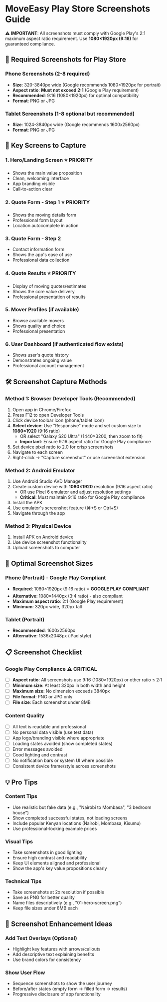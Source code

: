# MoveEasy Play Store Screenshots Guide

⚠️ **IMPORTANT**: All screenshots must comply with Google Play's 2:1 maximum aspect ratio requirement. Use **1080×1920px (9:16)** for guaranteed compliance.

## 📱 Required Screenshots for Play Store

### Phone Screenshots (2-8 required)
- **Size**: 320-3840px wide (Google recommends 1080×1920px for portrait)
- **Aspect ratio**: **Must not exceed 2:1** (Google Play requirement)
- **Recommended**: 9:16 (1080×1920px) for optimal compatibility
- **Format**: PNG or JPG

### Tablet Screenshots (1-8 optional but recommended)
- **Size**: 1024-3840px wide (Google recommends 1600x2560px)
- **Format**: PNG or JPG

## 🎯 Key Screens to Capture

### 1. **Hero/Landing Screen** ⭐ PRIORITY
- Shows the main value proposition
- Clean, welcoming interface
- App branding visible
- Call-to-action clear

### 2. **Quote Form - Step 1** ⭐ PRIORITY  
- Shows the moving details form
- Professional form layout
- Location autocomplete in action

### 3. **Quote Form - Step 2**
- Contact information form
- Shows the app's ease of use
- Professional data collection

### 4. **Quote Results** ⭐ PRIORITY
- Display of moving quotes/estimates
- Shows the core value delivery
- Professional presentation of results

### 5. **Mover Profiles** (if available)
- Browse available movers
- Shows quality and choice
- Professional presentation

### 6. **User Dashboard** (if authenticated flow exists)
- Shows user's quote history
- Demonstrates ongoing value
- Professional account management

## 🛠️ Screenshot Capture Methods

### Method 1: Browser Developer Tools (Recommended)
1. Open app in Chrome/Firefox
2. Press F12 to open Developer Tools
3. Click device toolbar icon (phone/tablet icon)
4. **Select device**: Use "Responsive" mode and set custom size to **1080×1920** (9:16 ratio)
   - OR select "Galaxy S20 Ultra" (1440×3200, then zoom to fit)
   - **Important**: Ensure 9:16 aspect ratio for Google Play compliance
5. Set device pixel ratio to 2.0 for crisp screenshots
6. Navigate to each screen
7. Right-click → "Capture screenshot" or use screenshot extension

### Method 2: Android Emulator
1. Use Android Studio AVD Manager
2. Create custom device with **1080×1920** resolution (9:16 aspect ratio)
   - OR use Pixel 6 emulator and adjust resolution settings
   - **Critical**: Must maintain 9:16 ratio for Google Play compliance
3. Install the APK
4. Use emulator's screenshot feature (⌘+S or Ctrl+S)
5. Navigate through the app

### Method 3: Physical Device
1. Install APK on Android device
2. Use device screenshot functionality
3. Upload screenshots to computer

## 📐 Optimal Screenshot Sizes

### Phone (Portrait) - Google Play Compliant
- **Required**: 1080×1920px (9:16 ratio) ⭐ **GOOGLE PLAY COMPLIANT**
- **Alternative**: 1080×1440px (3:4 ratio) - also compliant
- **Maximum aspect ratio**: 2:1 (Google Play requirement)
- **Minimum**: 320px wide, 320px tall

### Tablet (Portrait)  
- **Recommended**: 1600x2560px
- **Alternative**: 1536x2048px (iPad style)

## 📋 Screenshot Checklist

### Google Play Compliance ⚠️ CRITICAL
- [ ] **Aspect ratio**: All screenshots use 9:16 (1080×1920px) or other ratio ≤ 2:1
- [ ] **Minimum size**: At least 320px in both width and height
- [ ] **Maximum size**: No dimension exceeds 3840px
- [ ] **File format**: PNG or JPG only
- [ ] **File size**: Each screenshot under 8MB

### Content Quality
- [ ] All text is readable and professional
- [ ] No personal data visible (use test data)
- [ ] App logo/branding visible where appropriate
- [ ] Loading states avoided (show completed states)
- [ ] Error messages avoided
- [ ] Good lighting and contrast
- [ ] No notification bars or system UI where possible
- [ ] Consistent device frame/style across screenshots

## 💡 Pro Tips

### Content Tips
- Use realistic but fake data (e.g., "Nairobi to Mombasa", "3 bedroom house")
- Show completed successful states, not loading screens
- Include popular Kenyan locations (Nairobi, Mombasa, Kisumu)
- Use professional-looking example prices

### Visual Tips
- Take screenshots in good lighting
- Ensure high contrast and readability
- Keep UI elements aligned and professional
- Show the app's key value propositions clearly

### Technical Tips
- Take screenshots at 2x resolution if possible
- Save as PNG for better quality
- Name files descriptively (e.g., "01-hero-screen.png")
- Keep file sizes under 8MB each

## 🎨 Screenshot Enhancement Ideas

### Add Text Overlays (Optional)
- Highlight key features with arrows/callouts
- Add descriptive text explaining benefits
- Use brand colors for consistency

### Show User Flow
- Sequence screenshots to show the user journey
- Before/after states (empty form → filled form → results)
- Progressive disclosure of app functionality